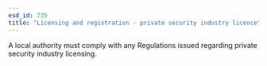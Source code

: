 ```yaml
---
esd_id: 735
title: "Licensing and registration - private security industry licence"
---
```


A local authority must comply with any Regulations issued regarding private security industry licensing.

